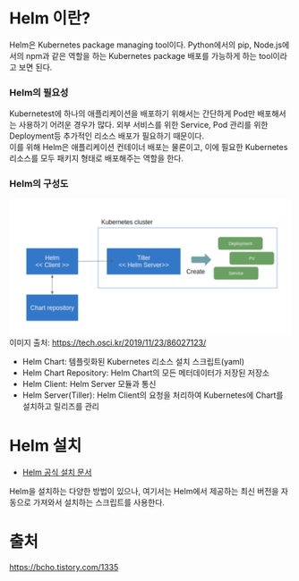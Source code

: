 # Helm 이란?
Helm은 Kubernetes package managing tool이다. Python에서의 pip, Node.js에서의 npm과 같은 역할을 하는 Kubernetes package 배포를 가능하게 하는 tool이라고 보면 된다.

### Helm의 필요성
Kubernetest에 하나의 애플리케이션을 배포하기 위해서는 간단하게 Pod만 배포해서는 사용하기 어려운 경우가 많다. 외부 서비스를 위한 Service, Pod 관리를 위한 Deployment등 추가적인 리소스 배포가 필요하기 때문이다.  
이를 위해 Helm은 애플리케이션 컨테이너 배포는 물론이고, 이에 필요한 Kubernetes 리소스를 모두 패키지 형태로 배포해주는 역할을 한다.

### Helm의 구성도

![](/images/helm.png)  
이미지 출처: https://tech.osci.kr/2019/11/23/86027123/

* Helm Chart: 템플릿화된 Kubernetes 리소스 설치 스크립트(yaml)
* Helm Chart Repository: Helm Chart의 모든 메터데이터가 저장된 저장소
* Helm Client: Helm Server 모듈과 통신
* Helm Server(Tiller): Helm Client의 요청을 처리하여 Kubernetes에 Chart를 설치하고 릴리즈를 관리

# Helm 설치
* [Helm 공식 설치 문서](https://helm.sh/ko/docs/intro/install/)

Helm을 설치하는 다양한 방법이 있으나, 여기서는 Helm에서 제공하는 최신 버전을 자동으로 가져와서 설치하는 스크립트를 사용한다.



# 출처
https://bcho.tistory.com/1335